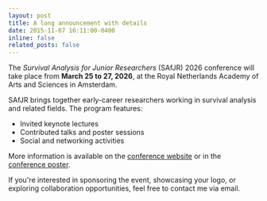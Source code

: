```yaml
---
layout: post
title: A long announcement with details
date: 2015-11-07 16:11:00-0400
inline: false
related_posts: false
---
```

The *Survival Analysis for Junior Researchers* (SAfJR) 2026 conference will take place from **March 25 to 27, 2026**, at the Royal Netherlands Academy of Arts and Sciences in Amsterdam.

SAfJR brings together early-career researchers working in survival analysis and related fields. The program features:

- Invited keynote lectures  
- Contributed talks and poster sessions  
- Social and networking activities

More information is available on the [conference website](https://www.safjr.org/) or in the [conference poster](assets/pdf/Poster_SAfJR2026.pdf).

If you're interested in sponsoring the event, showcasing your logo, or exploring collaboration opportunities, feel free to contact me via email.
